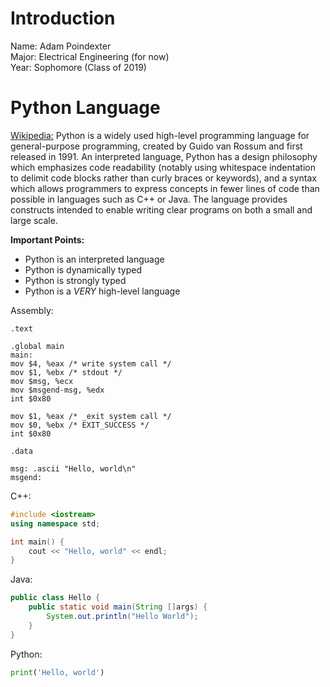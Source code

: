# Introduction

Name: Adam Poindexter  
Major: Electrical Engineering (for now)  
Year: Sophomore (Class of 2019)

# Python Language
[Wikipedia:](https://en.wikipedia.org/wiki/Python_(programming_language)
"Python (programming language)")
Python is a widely used high-level programming language for general-purpose programming, created by Guido van Rossum and first released in 1991. An interpreted language, Python has a design philosophy which emphasizes code readability (notably using whitespace indentation to delimit code blocks rather than curly braces or keywords), and a syntax which allows programmers to express concepts in fewer lines of code than possible in languages such as C++ or Java. The language provides constructs intended to enable writing clear programs on both a small and large scale.

**Important Points:**

* Python is an interpreted language
* Python is dynamically typed
* Python is strongly typed
* Python is a *VERY* high-level language

Assembly:
```
.text

.global main
main:
mov $4, %eax /* write system call */
mov $1, %ebx /* stdout */
mov $msg, %ecx
mov $msgend-msg, %edx
int $0x80

mov $1, %eax /* _exit system call */
mov $0, %ebx /* EXIT_SUCCESS */
int $0x80

.data

msg: .ascii "Hello, world\n"
msgend:
```

C++:
``` c++
#include <iostream>
using namespace std;

int main() {
    cout << "Hello, world" << endl;
}
```

Java:
``` java
public class Hello {
    public static void main(String []args) {
        System.out.println("Hello World");
    }
}
```

Python:

``` python
print('Hello, world')
```
